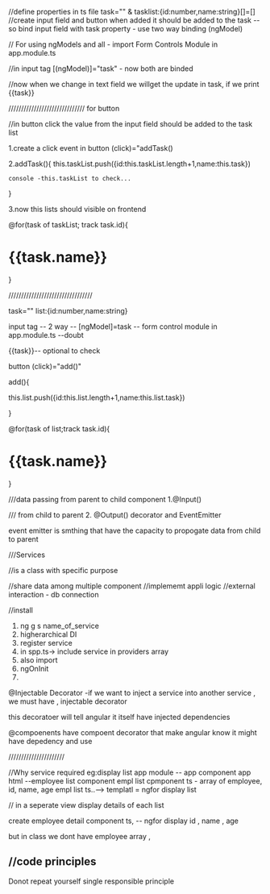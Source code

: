 //define properties in ts file
task="" & tasklist:{id:number,name:string}[]=[]
//create input field and button 
  when added it should be added to the task --so bind input field with task property - use two way binding (ngModel)

//  For using ngModels and all - import Form Controls Module in app.module.ts

//in input tag [(ngModel)]="task" - now both are binded

//now when we change in text field we willget the update in task, if we print {{task}}


//////////////////////////////
for button


//in button click the value from the input field should be added to the task list

1.create a click event in button (click)="addTask()

2.addTask(){
    this.taskList.push({id:this.taskList.length+1,name:this.task})

    console -this.taskList to check...
}

3.now this lists should visible on frontend

@for(task of taskList; track task.id){
  <h1>{{task.name}}</h1>
}


/////////////////////////////////

task=""
list:{id:number,name:string}

input tag  -- 2 way -- [ngModel]=task  -- form control module in app.module.ts --doubt

{{task}}-- optional to check




button (click)="add()"

add(){

  this.list.push({id:this.list.length+1,name:this.list.task})


}

@for(task of list;track task.id){
  <h1>{{task.name}}</h1>
}


///data passing from parent to child component 
  1.@Input()


  /// from child to parent 
  2. @Output() decorator and EventEmitter

  event emitter is smthing that have the capacity to propogate data from child to parent





///Services

//is a class with specific purpose

//share data among multiple component
//implememt appli logic
//external interaction - db connection


//install
 1. ng g s name_of_service
 2. higherarchical DI
 3. register service
 4. in spp.ts-> include service in providers array
 5. also import
 6. ngOnInit
 7.  

 @Injectable Decorator -if we want to inject a service into another service , we must have , injectable decorator

 this decoratoer will tell angular it itself have injected dependencies


 @compoenents have compoent decorator that make angular know it might have depedency and use

 //////////////////////

 //Why service required
 eg:display list
 app module -- app component
 app html --employee list component
 empl list cpmponent ts - array of employee, id, name, age
 empl list ts..--> templatl = ngfor display list

 // in a seperate view display details of each list

 create employee detail component
 ts, -- ngfor  display id , name , age

 but in class we dont have employee array , 


 //code principles
 ----------------------
 Donot repeat yourself
 single responsible principle

 











  













